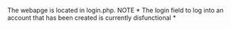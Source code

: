 The webapge is located in login.php. NOTE * The login field to log into an account that has been created is currently disfunctional  *